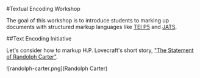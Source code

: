 #Textual Encoding Workshop

The goal of this workshop is to introduce students to marking up documents with structured markup languages like [TEI P5](http://www.tei-c.org/Guidelines/P5/) and [JATS](http://jats.nlm.nih.gov/).

##Text Encoding Initiative

Let's consider how to markup H.P. Lovecraft's short story, ["The Statement of Randolph Carter"](https://en.wikisource.org/wiki/Avon_Fantasy_Reader/Issue_10/The_Statement_of_Randolph_Carter). 

![randolph-carter.png](Randolph Carter)